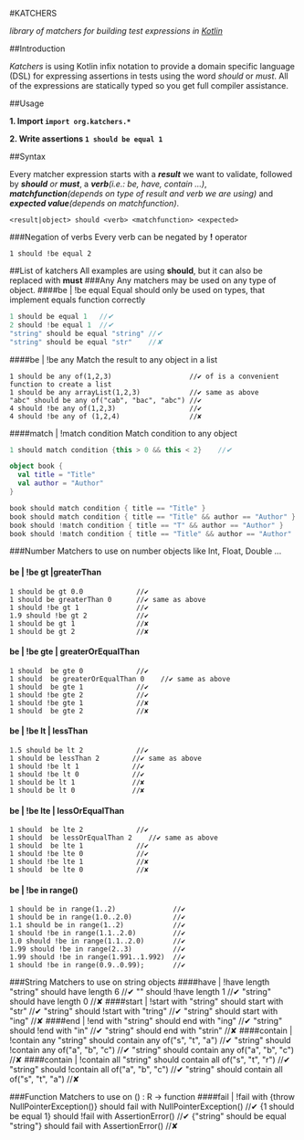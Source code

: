 #KATCHERS

*library of matchers for building test expressions in [Kotlin](http://kotlin.jetbrains.org/)*

##Introduction

*Katchers* is using Kotlin infix notation to provide a domain specific language (DSL) for expressing assertions in tests using the word *should* or *must*. All of the expressions are statically typed
 so you get full compiler assistance.


##Usage


__1. Import `import org.katchers.*`__

__2. Write assertions `1 should be equal 1`__

##Syntax

Every matcher expression starts with a *__result__* we want to validate, followed by *__should__ or __must__*, a *__verb__(i.e.: be, have, contain ...)*, *__matchfunction__(depends on type of result and verb we are using)*  and *__expected value__(depends on matchfunction)*.

    <result|object> should <verb> <matchfunction> <expected>
###Negation of verbs
Every verb can be negated by  __!__  operator

    1 should !be equal 2

##List of katchers
All examples are using __should__, but it can also be replaced with __must__
###Any
Any matchers may be used on any type of object.
####be | !be  equal
Equal <matchfunction> should only be used on types, that implement equals function correctly
```kotlin
1 should be equal 1   //✔
2 should !be equal 1  //✔
"string" should be equal "string" //✔
"string" should be equal "str"    //✘
```

####be | !be  any
Match the result to any object in a list

    1 should be any of(1,2,3)                   //✔ of is a convenient function to create a list
    1 should be any arrayList(1,2,3)            //✔ same as above
    "abc" should be any of("cab", "bac", "abc") //✔
    4 should !be any of(1,2,3)                  //✔
    4 should !be any of (1,2,4)                 //✘

####match | !match condition
Match condition to any object
```kotlin
1 should match condition {this > 0 && this < 2}    //✔

object book {
  val title = "Title"
  val author = "Author"
}

book should match condition { title == "Title" }                       //✔
book should match condition { title == "Title" && author == "Author" } //✔
book should !match condition { title == "T" && author == "Author" }    //✔
book should !match condition { title == "Title" && author == "Author"  //✘
```
###Number
Matchers to use on number objects like Int, Float, Double ...
#### be | !be gt |greaterThan
    1 should be gt 0.0             //✔
    1 should be greaterThan 0      //✔ same as above
    1 should !be gt 1              //✔
    1.9 should !be gt 2            //✔
    1 should be gt 1               //✘
    1 should be gt 2               //✘
#### be | !be gte | greaterOrEqualThan
    1 should  be gte 0             //✔
    1 should  be greaterOrEqualThan 0    //✔ same as above
    1 should  be gte 1             //✔
    1 should !be gte 2             //✔
    1 should !be gte 1             //✘
    1 should  be gte 2             //✘
#### be | !be lt | lessThan
    1.5 should be lt 2             //✔
    1 should be lessThan 2        //✔ same as above
    1 should !be lt 1             //✔
    1 should !be lt 0             //✔
    1 should be lt 1              //✘
    1 should be lt 0              //✘
#### be | !be lte | lessOrEqualThan
    1 should  be lte 2             //✔
    1 should  be lessOrEqualThan 2    //✔ same as above
    1 should  be lte 1             //✔
    1 should !be lte 0             //✔
    1 should !be lte 1             //✘
    1 should  be lte 0             //✘
#### be | !be in range()
    1 should be in range(1..2)              //✔
    1 should be in range(1.0..2.0)          //✔
    1.1 should be in range(1..2)            //✔
    1 should !be in range(1.1..2.0)         //✔
    1.0 should !be in range(1.1..2.0)       //✔
    1.99 should !be in range(2..3)          //✔
    1.99 should !be in range(1.991..1.992)  //✔
    1 should !be in range(0.9..0.99);       //✔

###String
Matchers to use on string objects
####have | !have length
    "string" should have length 6  //✔
    "" should !have length 1       //✔
    "string" should have length 0  //✘
####start | !start with
    "string" should start with "str"    //✔
    "string" should !start with "tring" //✔
    "string" should start with "ing"    //✘
####end | !end with
    "string" should end with "ing"      //✔
    "string" should !end with "in"      //✔
    "string" should end with "strin"    //✘
####contain | !contain any
    "string" should contain any of("s", "t", "a")  //✔
    "string" should !contain any of("a", "b", "c") //✔
    "string" should contain any of("a", "b", "c")  //✘
####contain | !contain all
    "string" should contain all of("s", "t", "r")  //✔
    "string" should !contain all of("a", "b", "c") //✔
    "string" should contain all of("s", "t", "a")  //✘


###Function
Matchers to use on () : R -> function
####fail | !fail with
    {throw NullPointerException()} should fail with NullPointerException()    //✔
    {1 should be equal 1} should !fail with AssertionError()                  //✔
    {"string" should be equal "string"} should fail with AssertionError()     //✘

